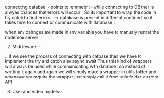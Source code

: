 connecting databse :-
points to remmebr :-
while connecting to DB ther is alwyas chances that errors will occur , So its important to wrap the code in try catch to find errors.
--> database is present in different continent so it takes time to connect or communicate with database .

when any cahnges are made in env variable you have to manualy restrat the nodemon server 


2. Middleware :- 

 .. if we see the process of connecting with datbase then we have to implement the try and catch also async await
 Thus this kind of wrappers will always be used while communicating with databse . so instead of writting it again and again we will simply make a wrapper in utils folder and whenever we require the wrapper just simply call it from utils folder. 
 custom API


3. User and video models:-
